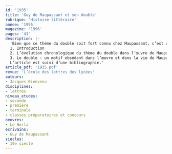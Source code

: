```yaml
---
id: '1935'
title: 'Guy de Maupassant et son double'
rubrique: 'Histoire littéraire'
annee: '1995'
magazine: '1996'
pages: '41'
description: |-
  'Bien que ce thème du double soit fort connu chez Maupassant, c’est un sujet difficile à bien des égards et en définitive peu étudié dans son ensemble. L’objet de cette étude est de montrer l’extrême originalité du motif du double dans l’œuvre de l’écrivain normand et d’aboutir notamment à une explication de la genèse du « Horla ».
  1. Introduction
  2. L’évolution chronologique du thème du double dans l’œuvre de Maupassant
  3. Le double : un motif obsédant dans l’œuvre et dans la vie de Maupassant
  L’article est suivi d’une bibliographie.'
article_pdf: '1935.pdf'
revue: 'L’école des lettres des lycées'
auteurs:
- Jacques Bienvenu
disciplines:
- lettres
niveau_etudes:
- seconde
- première
- terminale
- classes préparatoires et concours
oeuvres:
- Le Horla
ecrivains:
- Guy de Maupassant
siecles:
- 19e siècle
---
```

